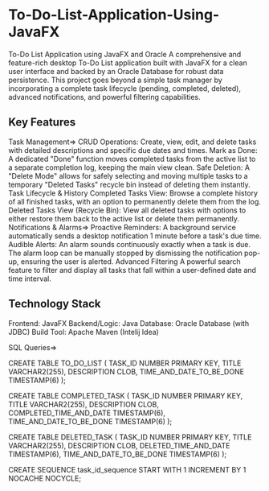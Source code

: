 # To-Do-List-Application-Using-JavaFX

To-Do List Application using JavaFX and Oracle
A comprehensive and feature-rich desktop To-Do List application built with JavaFX for a clean user interface and backed by an Oracle Database for robust data persistence. This project goes beyond a simple task manager by incorporating a complete task lifecycle (pending, completed, deleted), advanced notifications, and powerful filtering capabilities.

## Key Features
Task Management=>
CRUD Operations: Create, view, edit, and delete tasks with detailed descriptions and specific due dates and times.
Mark as Done: A dedicated "Done" function moves completed tasks from the active list to a separate completion log, keeping the main view clean.
Safe Deletion: A "Delete Mode" allows for safely selecting and moving multiple tasks to a temporary "Deleted Tasks" recycle bin instead of deleting them instantly.
Task Lifecycle & History
Completed Tasks View: Browse a complete history of all finished tasks, with an option to permanently delete them from the log.
Deleted Tasks View (Recycle Bin): View all deleted tasks with options to either restore them back to the active list or delete them permanently.
Notifications & Alarms=>
Proactive Reminders: A background service automatically sends a desktop notification 1 minute before a task's due time.
Audible Alerts: An alarm sounds continuously exactly when a task is due. The alarm loop can be manually stopped by dismissing the notification pop-up, ensuring the user is alerted.
Advanced Filtering
A powerful search feature to filter and display all tasks that fall within a user-defined date and time interval.



## Technology Stack
Frontend: JavaFX
Backend/Logic: Java
Database: Oracle Database (with JDBC)
Build Tool: Apache Maven (Intelij Idea)




SQL Queries=>

CREATE TABLE TO_DO_LIST (
    TASK_ID NUMBER PRIMARY KEY,
    TITLE VARCHAR2(255),
    DESCRIPTION CLOB,
    TIME_AND_DATE_TO_BE_DONE TIMESTAMP(6)
);

CREATE TABLE COMPLETED_TASK (
    TASK_ID NUMBER PRIMARY KEY,
    TITLE VARCHAR2(255),
    DESCRIPTION CLOB,
    COMPLETED_TIME_AND_DATE TIMESTAMP(6),
    TIME_AND_DATE_TO_BE_DONE TIMESTAMP(6)
);

CREATE TABLE DELETED_TASK (
    TASK_ID NUMBER PRIMARY KEY,
    TITLE VARCHAR2(255),
    DESCRIPTION CLOB,
    DELETED_TIME_AND_DATE TIMESTAMP(6),
    TIME_AND_DATE_TO_BE_DONE TIMESTAMP(6)
);

CREATE SEQUENCE task_id_sequence
  START WITH 1
  INCREMENT BY 1
  NOCACHE
  NOCYCLE;
